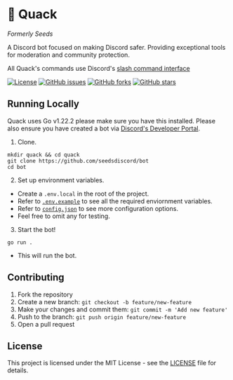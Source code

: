 # 🦆 Quack

_Formerly Seeds_

A Discord bot focused on making Discord safer. Providing exceptional tools for moderation and community protection.

All Quack's commands use Discord's
[slash command interface](https://discord.com/developers/docs/interactions/application-commands#slash-commands)

[![License](https://img.shields.io/badge/License-MIT-blue.svg)](LICENSE)
[![GitHub issues](https://img.shields.io/github/issues/seedsdiscord/bot)](https://github.com/seedsdiscord/bot/issues)
[![GitHub forks](https://img.shields.io/github/forks/seedsdiscord/bot)](https://github.com/seedsdiscord/bot/network)
[![GitHub stars](https://img.shields.io/github/stars/seedsdiscord/bot)](https://github.com/seedsdiscord/bot/stargazers)

## Running Locally

Quack uses Go v1.22.2 please make sure you have this installed. Please also ensure you have created a bot via [Discord's Developer Portal](https://discord.com/developers/applications).

1. Clone.

```
mkdir quack && cd quack
git clone https://github.com/seedsdiscord/bot
cd bot
```

2. Set up environment variables.

- Create a `.env.local` in the root of the project.
- Refer to [`.env.example`](./env.example) to see all the required enviornment variables.
- Refer to [`config.json`](./config.json) to see more configuration options.
- Feel free to omit any for testing.

3. Start the bot!

```
go run .
```

- This will run the bot.

## Contributing

1. Fork the repository
2. Create a new branch: `git checkout -b feature/new-feature`
3. Make your changes and commit them: `git commit -m 'Add new feature'`
4. Push to the branch: `git push origin feature/new-feature`
5. Open a pull request

## License

This project is licensed under the MIT License - see the [LICENSE](./LICENSE) file for details.
